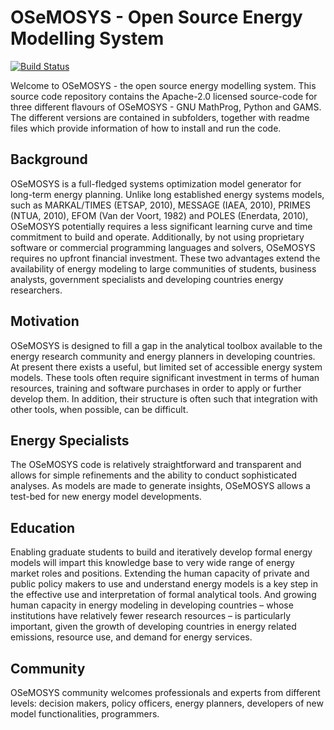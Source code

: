 # OSeMOSYS - Open Source Energy Modelling System

[![Build Status](https://travis-ci.com/willu47/OSeMOSYS.svg?branch=master)](https://travis-ci.com/willu47/OSeMOSYS)

Welcome to OSeMOSYS - the open source energy modelling system. This source code
repository contains the Apache-2.0 licensed source-code for three different
flavours of OSeMOSYS - GNU MathProg, Python and GAMS.
The different versions are contained in subfolders, together with readme files
which provide information of how to install and run the code.

## Background

OSeMOSYS is a full-fledged systems optimization model generator for long-term
energy planning.
Unlike long established energy systems models,
such as MARKAL/TIMES (ETSAP, 2010), MESSAGE (IAEA, 2010), PRIMES (NTUA, 2010),
EFOM (Van der Voort, 1982) and POLES (Enerdata, 2010),
OSeMOSYS potentially requires a less significant learning curve and time
commitment to build and operate. 
Additionally, by not using proprietary software or commercial programming
languages and solvers, OSeMOSYS requires no upfront financial investment.
These two advantages extend the availability of energy modeling 
to large communities of students, business analysts, government specialists
and developing countries energy researchers.

## Motivation

OSeMOSYS is designed to fill a gap in the analytical toolbox available to the energy research community and energy planners in developing countries. At present there exists a useful, but limited set of accessible energy system models. These tools often require significant investment in terms of human resources, training and software purchases in order to apply or further develop them. In addition, their structure is often such that integration with other tools, when possible, can be difficult.

## Energy Specialists

The OSeMOSYS code is relatively straightforward and transparent and allows for simple refinements and the ability to conduct sophisticated analyses. As models are made to generate insights, OSeMOSYS allows a test-bed for new energy model developments.

## Education

Enabling graduate students to build and iteratively develop formal energy models will impart this knowledge base to very wide range of energy market roles and positions. Extending the human capacity of private and public policy makers to use and understand energy models is a key step in the effective use and interpretation of formal analytical tools. And growing human capacity in energy modeling in developing countries – whose institutions have relatively fewer research resources – is particularly important, given the growth of developing countries in energy related emissions, resource use, and demand for energy services. 

## Community

OSeMOSYS community welcomes professionals and experts from different levels: decision makers, policy officers, energy planners, developers of new model functionalities, programmers.
